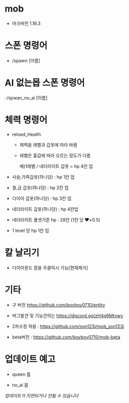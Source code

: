 # mob
- 마크버전 1.16.3

# 스폰 명령어 
- /spawn [이름]


# AI 없는몹 스폰 명령어 
-/spwan_no_ai [이름]

# 체력 명령어
- reloed_Health
  
  - 체력을 레벨과 갑옷에 따라 바뀜
  
  - 레벨은 흉갑에 따라 오르는 정도가 다름
   
    예)1레벨 / 네더라이트 갑옷 = hp 4칸 업 
  
 - 사슬,가죽갑옷(하나당) : hp 1칸 업
  
 - 철,금 갑옷(하나당) : hp 2칸 업 
  
 - 다이아 갑옷(하나당) : hp 3칸 업
  
 - 네더라이트 갑옷(하나당) : hp 4칸업
  
 - 네더라이트 풀셋기준 hp : 28칸 (1칸 당 ❤×0.5)

 - 1 level 당 hp 1칸 업

# 칼 날리기
- 다이아몬드 칼을 우클릭시 가능[현재제거]

# 기타
- 구 버전 https://github.com/boyboy0710/entity

- 버그발견 및 기능건의는 https://discord.gg/zH4q6Mtvwv

- 2차수정 허용 : https://github.com/son123j/mob_son123j

- beta버전 : https://github.com/boyboy0710/mob-beta
# 업데이트 예고
- queen 몹

- no_ai 몹

*업데이트가 지연되거나 안될 수 있습니다*
